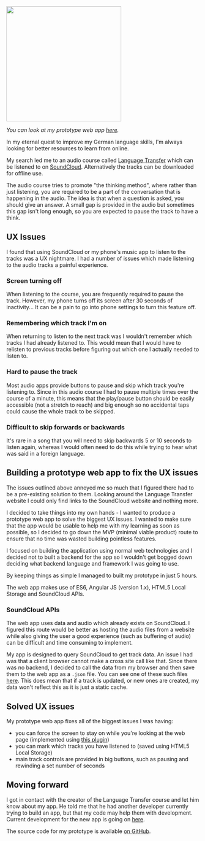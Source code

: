 <img src="/media/projects/language-transfer/language-transfer-pixel-2.png" style="width:300px;">

*You can look at my prototype web app [here](https://languagetransfer.harveywilliams.net/).*

In my eternal quest to improve my German language skills, I'm always looking for better resources to learn from online.

My search led me to an audio course called [Language Transfer](https://www.languagetransfer.org/) which can be listened to on [SoundCloud](https://soundcloud.com/languagetransfer/sets/complete-german-more-on-the). Alternatively the tracks can be downloaded for offline use.

The audio course tries to promote "the thinking method", where rather than just listening, you are required to be a part of the conversation that is happening in the audio. The idea is that when a question is asked, you should give an answer. A small gap is provided in the audio but sometimes this gap isn't long enough, so you are expected to pause the track to have a think.

## UX Issues

I found that using SoundCloud or my phone's music app to listen to the tracks was a UX nightmare. I had a number of issues which made listening to the audio tracks a painful experience.

### Screen turning off

When listening to the course, you are frequently required to pause the track. However, my phone turns off its screen after 30 seconds of inactivity... It can be a pain to go into phone settings to turn this feature off.

### Remembering which track I'm on

When returning to listen to the next track was I wouldn't remember which tracks I had already listened to. This would mean that I would have to relisten to previous tracks before figuring out which one I actually needed to listen to.

### Hard to pause the track

Most audio apps provide buttons to pause and skip which track you're listening to. Since in this audio course I had to pause multiple times over the course of a minute, this means that the play/pause button should be easily accessible (not a stretch to reach) and big enough so no accidental taps could cause the whole track to be skipped.

### Difficult to skip forwards or backwards

It's rare in a song that you will need to skip backwards 5 or 10 seconds to listen again, whereas I would often need to do this while trying to hear what was said in a foreign language.

## Building a prototype web app to fix the UX issues

The issues outlined above annoyed me so much that I figured there had to be a pre-existing solution to them. Looking around the Language Transfer website I could only find links to the SoundCloud website and nothing more.

I decided to take things into my own hands - I wanted to produce a prototype web app to solve the biggest UX issues. I wanted to make sure that the app would be usable to help me with my learning as soon as possible, so I decided to go down the MVP (minimal viable product) route to ensure that no time was wasted building pointless features.

I focused on building the application using normal web technologies and I decided not to built a backend for the app so I wouldn't get bogged down deciding what backend language and framework I was going to use.

By keeping things as simple I managed to built my prototype in just 5 hours.

The web app makes use of ES6, Angular JS (version 1.x), HTML5 Local Storage and SoundCloud APIs.

### SoundCloud APIs

The web app uses data and audio which already exists on SoundCloud. I figured this route would be better as hosting the audio files from a website while also giving the user a good experience (such as buffering of audio) can be difficult and time consuming to implement.

My app is designed to query SoundCloud to get track data. An issue I had was that a client browser cannot make a cross site call like that. Since there was no backend, I decided to call the data from my browser and then save them to the web app as a `.json` file. You can see one of these such files [here](http://lt2.harveywilliams.net/json/playlists/157713757.json). This does mean that if a track is updated, or new ones are created, my data won't reflect this as it is just a static cache.

## Solved UX issues

My prototype web app fixes all of the biggest issues I was having:

- you can force the screen to stay on while you're looking at the web page (implemented using [this plugin](https://github.com/richtr/NoSleep.js))
- you can mark which tracks you have listened to (saved using HTML5 Local Storage)
- main track controls are provided in big buttons, such as pausing and rewinding a set number of seconds

## Moving forward

I got in contact with the creator of the Language Transfer course and let him know about my app. He told me that he had another developer currently trying to build an app, but that my code may help them with development. Current development for the new app is going on [here](https://github.com/LanguageTransfer/language-transfer).

The source code for my prototype is available [on GitHub](https://github.com/HarveyWilliams/LanguageTransfer2).
